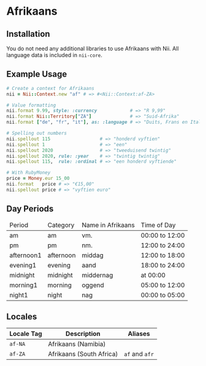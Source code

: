 <!-- This file has been generated. Source: src/docs/languages/_template.md.erb -->

# Afrikaans

## Installation

You do not need any additional libraries to use Afrikaans with Nii.
All language data is included in `nii-core`.

## Example Usage

``` ruby
# Create a context for Afrikaans
nii = Nii::Context.new "af" # => #<Nii::Context:af-ZA>

# Value formatting
nii.format 9.99, style: :currency            # => "R 9,99"
nii.format Nii::Territory["ZA"]              # => "Suid-Afrika"
nii.format ["de", "fr", "it"], as: :language # => "Duits, Frans en Italiaans"

# Spelling out numbers
nii.spellout 115                  # => "honderd vyftien"
nii.spellout 1                    # => "een"
nii.spellout 2020                 # => "twee­duisend twintig"
nii.spellout 2020, rule: :year    # => "twintig twintig"
nii.spellout 115,  rule: :ordinal # => "een honderd vyftiende"

# With RubyMoney
price = Money.eur 15_00
nii.format   price # => "€15,00"
nii.spellout price # => "vyftien euro"
```

## Day Periods


<table>
  <thead>
    <tr>
      <td>Period</td>
      <td>Category</td>
      <td>Name in Afrikaans</td>
      <td>Time of Day</td>
    </tr>
  </thead>
  <tbody>
    <tr>
      <td>am</td>
      <td>am</td>
      <td>vm.</td>
      <td>00:00 to 12:00</td>
    </tr>
    <tr>
      <td>pm</td>
      <td>pm</td>
      <td>nm.</td>
      <td>12:00 to 24:00</td>
    </tr>
    <tr>
      <td>afternoon1</td>
      <td>afternoon</td>
      <td>middag</td>
      <td>12:00 to 18:00</td>
    </tr>
    <tr>
      <td>evening1</td>
      <td>evening</td>
      <td>aand</td>
      <td>18:00 to 24:00</td>
    </tr>
    <tr>
      <td>midnight</td>
      <td>midnight</td>
      <td>middernag</td>
      <td>at 00:00</td>
    </tr>
    <tr>
      <td>morning1</td>
      <td>morning</td>
      <td>oggend</td>
      <td>05:00 to 12:00</td>
    </tr>
    <tr>
      <td>night1</td>
      <td>night</td>
      <td>nag</td>
      <td>00:00 to 05:00</td>
    </tr>
  </tbody>
</table>



## Locales

<table>
  <thead>
    <tr>
      <th>Locale Tag</th>
      <th>Description</th>
      <th>Aliases</th>
    </tr>
  </thead>
  <tbody>
    <tr>
      <td><code>af-NA</code></td>
      <td>Afrikaans (Namibia)</td>
      <td></td>
    </tr>
    <tr>
      <td><code>af-ZA</code></td>
      <td>Afrikaans (South Africa)</td>
      <td><code>af</code> and <code>afr</code></td>
    </tr>
  </tbody>
</table>

